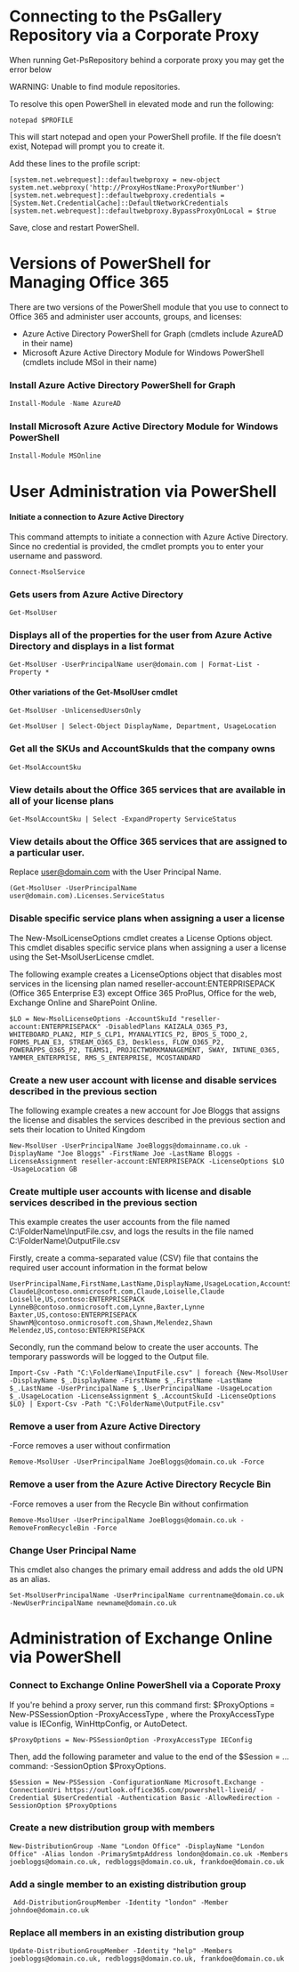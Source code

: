 # Connecting to the PsGallery Repository via a Corporate Proxy
When running Get-PsRepository behind a corporate proxy you may get the error below  

WARNING: Unable to find module repositories.

To resolve this open PowerShell in elevated mode and run the following:
```
notepad $PROFILE
```
This will start notepad and open your PowerShell profile. If the file doesn’t exist, Notepad will prompt you to create it.

Add these lines to the profile script:
```
[system.net.webrequest]::defaultwebproxy = new-object system.net.webproxy('http://ProxyHostName:ProxyPortNumber')
[system.net.webrequest]::defaultwebproxy.credentials = [System.Net.CredentialCache]::DefaultNetworkCredentials
[system.net.webrequest]::defaultwebproxy.BypassProxyOnLocal = $true
```
Save, close and restart PowerShell.
# Versions of PowerShell for Managing Office 365
There are two versions of the PowerShell module that you use to connect to Office 365 and administer user accounts, groups, and licenses:
- Azure Active Directory PowerShell for Graph (cmdlets include AzureAD in their name)
- Microsoft Azure Active Directory Module for Windows PowerShell (cmdlets include MSol in their name)
### Install Azure Active Directory PowerShell for Graph
```PowerShell
Install-Module -Name AzureAD
```
### Install Microsoft Azure Active Directory Module for Windows PowerShell
```PowerShell
Install-Module MSOnline
```
# User Administration via PowerShell
#### Initiate a connection to Azure Active Directory
This command attempts to initiate a connection with Azure Active Directory. Since no credential is provided, the cmdlet prompts you to enter your username and password.
```
Connect-MsolService
```
### Gets users from Azure Active Directory
```
Get-MsolUser
```
### Displays all of the properties for the user from Azure Active Directory and displays in a list format
```
Get-MsolUser -UserPrincipalName user@domain.com | Format-List -Property *
```
#### Other variations of the Get-MsolUser cmdlet
```
Get-MsolUser -UnlicensedUsersOnly
```
```
Get-MsolUser | Select-Object DisplayName, Department, UsageLocation
```
### Get all the SKUs and AccountSkuIds that the company owns
```
Get-MsolAccountSku
```
### View details about the Office 365 services that are available in all of your license plans
```
Get-MsolAccountSku | Select -ExpandProperty ServiceStatus
```
### View details about the Office 365 services that are assigned to a particular user.
Replace user@domain.com with the User Principal Name.
```
(Get-MsolUser -UserPrincipalName user@domain.com).Licenses.ServiceStatus
```
### Disable specific service plans when assigning a user a license
The New-MsolLicenseOptions cmdlet creates a License Options object. This cmdlet disables specific service plans when assigning a user a license using the Set-MsolUserLicense cmdlet.

The following example creates a LicenseOptions object that disables most services in the licensing plan named reseller-account:ENTERPRISEPACK (Office 365 Enterprise E3) except Office 365 ProPlus, Office for the web, Exchange Online and SharePoint Online.
```
$LO = New-MsolLicenseOptions -AccountSkuId "reseller-account:ENTERPRISEPACK" -DisabledPlans KAIZALA_O365_P3, WHITEBOARD_PLAN2, MIP_S_CLP1, MYANALYTICS_P2, BPOS_S_TODO_2, FORMS_PLAN_E3, STREAM_O365_E3, Deskless, FLOW_O365_P2, POWERAPPS_O365_P2, TEAMS1, PROJECTWORKMANAGEMENT, SWAY, INTUNE_O365, YAMMER_ENTERPRISE, RMS_S_ENTERPRISE, MCOSTANDARD
```
### Create a new user account with license and disable services described in the previous section

The following example creates a new account for Joe Bloggs that assigns the license and disables the services described in the previous section and sets their location to United Kingdom
```
New-MsolUser -UserPrincipalName JoeBloggs@domainname.co.uk -DisplayName "Joe Bloggs" -FirstName Joe -LastName Bloggs -LicenseAssignment reseller-account:ENTERPRISEPACK -LicenseOptions $LO -UsageLocation GB
```
### Create multiple user accounts with license and disable services described in the previous section
This example creates the user accounts from the file named C:\FolderName\InputFile.csv, and logs the results in the file named C:\FolderName\OutputFile.csv  

Firstly, create a comma-separated value (CSV) file that contains the required user account information in the format below
```
UserPrincipalName,FirstName,LastName,DisplayName,UsageLocation,AccountSkuId
ClaudeL@contoso.onmicrosoft.com,Claude,Loiselle,Claude Loiselle,US,contoso:ENTERPRISEPACK
LynneB@contoso.onmicrosoft.com,Lynne,Baxter,Lynne Baxter,US,contoso:ENTERPRISEPACK
ShawnM@contoso.onmicrosoft.com,Shawn,Melendez,Shawn Melendez,US,contoso:ENTERPRISEPACK
```
Secondly, run the command below to create the user accounts. The temporary passwords will be logged to the Output file.
```
Import-Csv -Path "C:\FolderName\InputFile.csv" | foreach {New-MsolUser -DisplayName $_.DisplayName -FirstName $_.FirstName -LastName $_.LastName -UserPrincipalName $_.UserPrincipalName -UsageLocation $_.UsageLocation -LicenseAssignment $_.AccountSkuId -LicenseOptions $LO} | Export-Csv -Path "C:\FolderName\OutputFile.csv"
 ```
### Remove a user from Azure Active Directory
-Force removes a user without confirmation
```
Remove-MsolUser -UserPrincipalName JoeBloggs@domain.co.uk -Force
```
### Remove a user from the Azure Active Directory Recycle Bin
-Force removes a user from the Recycle Bin without confirmation
```
Remove-MsolUser -UserPrincipalName JoeBloggs@domain.co.uk -RemoveFromRecycleBin -Force
```
### Change User Principal Name
This cmdlet also changes the primary email address and adds the old UPN as an alias.
```
Set-MsolUserPrincipalName -UserPrincipalName currentname@domain.co.uk -NewUserPrincipalName newname@domain.co.uk
```
# Administration of Exchange Online via PowerShell
### Connect to Exchange Online PowerShell via a Coporate Proxy
If you're behind a proxy server, run this command first: $ProxyOptions = New-PSSessionOption -ProxyAccessType <Value>, where the ProxyAccessType value is IEConfig, WinHttpConfig, or AutoDetect.
```
$ProxyOptions = New-PSSessionOption -ProxyAccessType IEConfig
```
Then, add the following parameter and value to the end of the $Session = ... command: -SessionOption $ProxyOptions.
```
$Session = New-PSSession -ConfigurationName Microsoft.Exchange -ConnectionUri https://outlook.office365.com/powershell-liveid/ -Credential $UserCredential -Authentication Basic -AllowRedirection -SessionOption $ProxyOptions
```
### Create a new distribution group with members
```
New-DistributionGroup -Name "London Office" -DisplayName "London Office" -Alias london -PrimarySmtpAddress london@domain.co.uk -Members joebloggs@domain.co.uk, redbloggs@domain.co.uk, frankdoe@domain.co.uk
```
### Add a single member to an existing distribution group
```
 Add-DistributionGroupMember -Identity "london" -Member johndoe@domain.co.uk
```
### Replace all members in an existing distribution group
```
Update-DistributionGroupMember -Identity "help" -Members joebloggs@domain.co.uk, redbloggs@domain.co.uk, frankdoe@domain.co.uk

